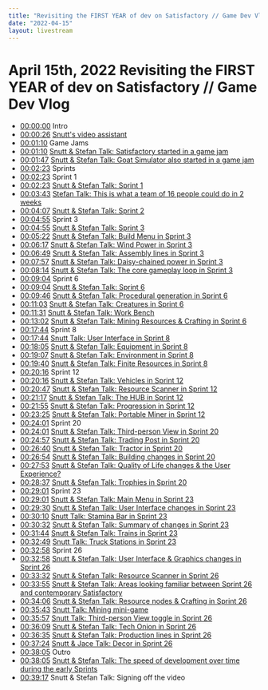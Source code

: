 ```yaml
---
title: "Revisiting the FIRST YEAR of dev on Satisfactory // Game Dev Vlog"
date: "2022-04-15"
layout: livestream
---
```

# April 15th, 2022 Revisiting the FIRST YEAR of dev on Satisfactory // Game Dev Vlog
* [00:00:00](https://youtu.be/7I3NGAm3j_4?t=0) Intro
* [00:00:26](https://youtu.be/7I3NGAm3j_4?t=26) [Snutt's video assistant](./transcriptions/yt-7I3NGAm3j_4,26.552238,70.23683333333334.md)
* [00:01:10](https://youtu.be/7I3NGAm3j_4?t=70) Game Jams
* [00:01:10](https://youtu.be/7I3NGAm3j_4?t=70) [Snutt & Stefan Talk: Satisfactory started in a game jam](./transcriptions/yt-7I3NGAm3j_4,70.2702,107.54076666666667.md)
* [00:01:47](https://youtu.be/7I3NGAm3j_4?t=107) [Snutt & Stefan Talk: Goat Simulator also started in a game jam](./transcriptions/yt-7I3NGAm3j_4,107.57413333333334,143.47666666666666.md)
* [00:02:23](https://youtu.be/7I3NGAm3j_4?t=143) Sprints
* [00:02:23](https://youtu.be/7I3NGAm3j_4?t=143) Sprint 1
* [00:02:23](https://youtu.be/7I3NGAm3j_4?t=143) [Snutt & Stefan Talk: Sprint 1](./transcriptions/yt-7I3NGAm3j_4,143.51003333333333,223.112196.md)
* [00:03:43](https://youtu.be/7I3NGAm3j_4?t=223) [Stefan Talk: This is what a team of 16 people could do in 2 weeks](./transcriptions/yt-7I3NGAm3j_4,223.15626666666668,247.01343333333332.md)
* [00:04:07](https://youtu.be/7I3NGAm3j_4?t=247) [Snutt & Stefan Talk: Sprint 2](./transcriptions/yt-7I3NGAm3j_4,247.0468,295.96233333333333.md)
* [00:04:55](https://youtu.be/7I3NGAm3j_4?t=295) Sprint 3
* [00:04:55](https://youtu.be/7I3NGAm3j_4?t=295) [Snutt & Stefan Talk: Sprint 3](./transcriptions/yt-7I3NGAm3j_4,295.9957,322.08843333333334.md)
* [00:05:22](https://youtu.be/7I3NGAm3j_4?t=322) [Snutt & Stefan Talk: Build Menu in Sprint 3](./transcriptions/yt-7I3NGAm3j_4,322.1218,377.621266.md)
* [00:06:17](https://youtu.be/7I3NGAm3j_4?t=377) [Snutt & Stefan Talk: Wind Power in Sprint 3](./transcriptions/yt-7I3NGAm3j_4,377.64393333333334,409.84276666666665.md)
* [00:06:49](https://youtu.be/7I3NGAm3j_4?t=409) [Snutt & Stefan Talk: Assembly lines in Sprint 3](./transcriptions/yt-7I3NGAm3j_4,409.8761333333333,477.3101666666667.md)
* [00:07:57](https://youtu.be/7I3NGAm3j_4?t=477) [Snutt & Stefan Talk: Daisy-chained power in Sprint 3](./transcriptions/yt-7I3NGAm3j_4,477.34353333333337,494.5273666666667.md)
* [00:08:14](https://youtu.be/7I3NGAm3j_4?t=494) [Snutt & Stefan Talk: The core gameplay loop in Sprint 3](./transcriptions/yt-7I3NGAm3j_4,494.56073333333336,544.4439.md)
* [00:09:04](https://youtu.be/7I3NGAm3j_4?t=544) Sprint 6
* [00:09:04](https://youtu.be/7I3NGAm3j_4?t=544) [Snutt & Stefan Talk: Sprint 6](./transcriptions/yt-7I3NGAm3j_4,544.4772666666667,586.3524333333334.md)
* [00:09:46](https://youtu.be/7I3NGAm3j_4?t=586) [Snutt & Stefan Talk: Procedural generation in Sprint 6](./transcriptions/yt-7I3NGAm3j_4,586.3858,663.950534.md)
* [00:11:03](https://youtu.be/7I3NGAm3j_4?t=663) [Snutt & Stefan Talk: Creatures in Sprint 6](./transcriptions/yt-7I3NGAm3j_4,663.9966666666667,691.691.md)
* [00:11:31](https://youtu.be/7I3NGAm3j_4?t=691) [Snutt & Stefan Talk: Work Bench](./transcriptions/yt-7I3NGAm3j_4,691.7243666666667,782.1146666666667.md)
* [00:13:02](https://youtu.be/7I3NGAm3j_4?t=782) [Snutt & Stefan Talk: Mining Resources & Crafting in Sprint 6](./transcriptions/yt-7I3NGAm3j_4,782.1480333333334,1062.275948.md)
* [00:17:44](https://youtu.be/7I3NGAm3j_4?t=1064) Sprint 8
* [00:17:44](https://youtu.be/7I3NGAm3j_4?t=1064) [Snutt Talk: User Interface in Sprint 8](./transcriptions/yt-7I3NGAm3j_4,1064.6636,1085.823997.md)
* [00:18:05](https://youtu.be/7I3NGAm3j_4?t=1085) [Snutt & Stefan Talk: Equipment in Sprint 8](./transcriptions/yt-7I3NGAm3j_4,1085.8514333333333,1147.4796666666666.md)
* [00:19:07](https://youtu.be/7I3NGAm3j_4?t=1147) [Snutt & Stefan Talk: Environment in Sprint 8](./transcriptions/yt-7I3NGAm3j_4,1147.5130333333334,1180.179.md)
* [00:19:40](https://youtu.be/7I3NGAm3j_4?t=1180) [Snutt & Stefan Talk: Finite Resources in Sprint 8](./transcriptions/yt-7I3NGAm3j_4,1180.2123666666666,1212.6114.md)
* [00:20:16](https://youtu.be/7I3NGAm3j_4?t=1216) Sprint 12
* [00:20:16](https://youtu.be/7I3NGAm3j_4?t=1216) [Snutt & Stefan Talk: Vehicles in Sprint 12](./transcriptions/yt-7I3NGAm3j_4,1216.0481666666667,1247.6797666666666.md)
* [00:20:47](https://youtu.be/7I3NGAm3j_4?t=1247) [Snutt & Stefan Talk: Resource Scanner in Sprint 12](./transcriptions/yt-7I3NGAm3j_4,1247.7131333333334,1277.4094666666667.md)
* [00:21:17](https://youtu.be/7I3NGAm3j_4?t=1277) [Snutt & Stefan Talk: The HUB in Sprint 12](./transcriptions/yt-7I3NGAm3j_4,1277.4428333333333,1315.775938.md)
* [00:21:55](https://youtu.be/7I3NGAm3j_4?t=1315) [Snutt & Stefan Talk: Progression in Sprint 12](./transcriptions/yt-7I3NGAm3j_4,1315.8145,1405.5708333333334.md)
* [00:23:25](https://youtu.be/7I3NGAm3j_4?t=1405) [Snutt & Stefan Talk: Portable Miner in Sprint 12](./transcriptions/yt-7I3NGAm3j_4,1405.6042,1441.2398.md)
* [00:24:01](https://youtu.be/7I3NGAm3j_4?t=1441) Sprint 20
* [00:24:01](https://youtu.be/7I3NGAm3j_4?t=1441) [Snutt & Stefan Talk: Third-person View in Sprint 20](./transcriptions/yt-7I3NGAm3j_4,1441.2731666666666,1497.8296666666668.md)
* [00:24:57](https://youtu.be/7I3NGAm3j_4?t=1497) [Snutt & Stefan Talk: Trading Post in Sprint 20](./transcriptions/yt-7I3NGAm3j_4,1497.8630333333333,1600.1652333333334.md)
* [00:26:40](https://youtu.be/7I3NGAm3j_4?t=1600) [Snutt & Stefan Talk: Tractor in Sprint 20](./transcriptions/yt-7I3NGAm3j_4,1600.1986,1614.1458666666667.md)
* [00:26:54](https://youtu.be/7I3NGAm3j_4?t=1614) [Snutt & Stefan Talk: Building changes in Sprint 20](./transcriptions/yt-7I3NGAm3j_4,1614.1792333333333,1673.3383333333334.md)
* [00:27:53](https://youtu.be/7I3NGAm3j_4?t=1673) [Snutt & Stefan Talk: Quality of Life changes & the User Experience?](./transcriptions/yt-7I3NGAm3j_4,1673.3717,1717.5491666666667.md)
* [00:28:37](https://youtu.be/7I3NGAm3j_4?t=1717) [Snutt & Stefan Talk: Trophies in Sprint 20](./transcriptions/yt-7I3NGAm3j_4,1717.5825333333335,1741.5064333333335.md)
* [00:29:01](https://youtu.be/7I3NGAm3j_4?t=1741) Sprint 23
* [00:29:01](https://youtu.be/7I3NGAm3j_4?t=1741) [Snutt & Stefan Talk: Main Menu in Sprint 23](./transcriptions/yt-7I3NGAm3j_4,1741.5398,1770.4353333333333.md)
* [00:29:30](https://youtu.be/7I3NGAm3j_4?t=1770) [Snutt & Stefan Talk: User Interface changes in Sprint 23](./transcriptions/yt-7I3NGAm3j_4,1770.4687000000001,1810.3752333333334.md)
* [00:30:10](https://youtu.be/7I3NGAm3j_4?t=1810) [Snutt Talk: Stamina Bar in Sprint 23](./transcriptions/yt-7I3NGAm3j_4,1810.4086,1832.6975333333335.md)
* [00:30:32](https://youtu.be/7I3NGAm3j_4?t=1832) [Snutt & Stefan Talk: Summary of changes in Sprint 23](./transcriptions/yt-7I3NGAm3j_4,1832.7309,1904.903.md)
* [00:31:44](https://youtu.be/7I3NGAm3j_4?t=1904) [Snutt & Stefan Talk: Trains in Sprint 23](./transcriptions/yt-7I3NGAm3j_4,1904.9363666666668,1969.1338333333333.md)
* [00:32:49](https://youtu.be/7I3NGAm3j_4?t=1969) [Snutt Talk: Truck Stations in Sprint 23](./transcriptions/yt-7I3NGAm3j_4,1969.1672,1978.7434333333333.md)
* [00:32:58](https://youtu.be/7I3NGAm3j_4?t=1978) Sprint 26
* [00:32:58](https://youtu.be/7I3NGAm3j_4?t=1978) [Snutt & Stefan Talk: User Interface & Graphics changes in Sprint 26](./transcriptions/yt-7I3NGAm3j_4,1978.7768,2012.9109.md)
* [00:33:32](https://youtu.be/7I3NGAm3j_4?t=2012) [Snutt & Stefan Talk: Resource Scanner in Sprint 26](./transcriptions/yt-7I3NGAm3j_4,2012.9442666666666,2035.7337.md)
* [00:33:55](https://youtu.be/7I3NGAm3j_4?t=2035) [Snutt & Stefan Talk: Areas looking familiar between Sprint 26 and contemporary Satisfactory](./transcriptions/yt-7I3NGAm3j_4,2035.7670666666668,2046.4444.md)
* [00:34:06](https://youtu.be/7I3NGAm3j_4?t=2046) [Snutt & Stefan Talk: Resource nodes & Crafting in Sprint 26](./transcriptions/yt-7I3NGAm3j_4,2046.4777666666666,2143.4413.md)
* [00:35:43](https://youtu.be/7I3NGAm3j_4?t=2143) [Snutt Talk: Mining mini-game](./transcriptions/yt-7I3NGAm3j_4,2143.4746666666665,2157.8223333333335.md)
* [00:35:57](https://youtu.be/7I3NGAm3j_4?t=2157) [Snutt Talk: Third-person View toggle in Sprint 26](./transcriptions/yt-7I3NGAm3j_4,2157.8557,2169.8009666666667.md)
* [00:36:09](https://youtu.be/7I3NGAm3j_4?t=2169) [Snutt & Stefan Talk: Tech Onion in Sprint 26](./transcriptions/yt-7I3NGAm3j_4,2169.8343333333332,2195.2597333333333.md)
* [00:36:35](https://youtu.be/7I3NGAm3j_4?t=2195) [Snutt & Stefan Talk: Production lines in Sprint 26](./transcriptions/yt-7I3NGAm3j_4,2195.2931,2244.609033333333.md)
* [00:37:24](https://youtu.be/7I3NGAm3j_4?t=2244) [Snutt & Jace Talk: Decor in Sprint 26](./transcriptions/yt-7I3NGAm3j_4,2244.6424,2285.6500333333333.md)
* [00:38:05](https://youtu.be/7I3NGAm3j_4?t=2285) Outro
* [00:38:05](https://youtu.be/7I3NGAm3j_4?t=2285) [Snutt & Stefan Talk: The speed of development over time during the early Sprints](./transcriptions/yt-7I3NGAm3j_4,2285.6834,2357.0547.md)
* [00:39:17](https://youtu.be/7I3NGAm3j_4?t=2357) Snutt & Stefan Talk: Signing off the video
